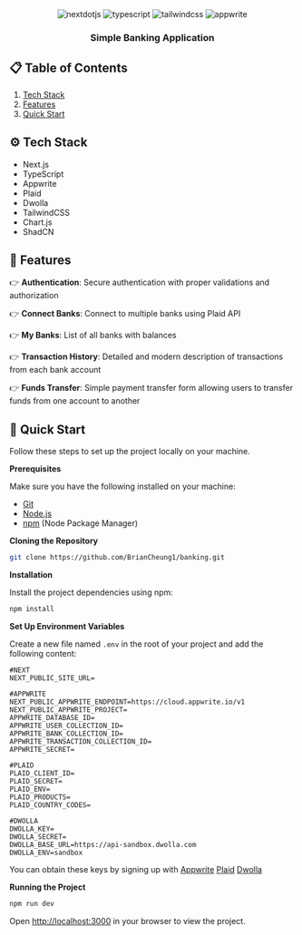 <div align="center">
 
  
  <div>
    <img src="https://img.shields.io/badge/-Next_JS-black?style=for-the-badge&logoColor=white&logo=nextdotjs&color=000000" alt="nextdotjs" />
    <img src="https://img.shields.io/badge/-TypeScript-black?style=for-the-badge&logoColor=white&logo=typescript&color=3178C6" alt="typescript" />
    <img src="https://img.shields.io/badge/-Tailwind_CSS-black?style=for-the-badge&logoColor=white&logo=tailwindcss&color=06B6D4" alt="tailwindcss" />
    <img src="https://img.shields.io/badge/-Appwrite-black?style=for-the-badge&logoColor=white&logo=appwrite&color=FD366E" alt="appwrite" />
  </div>

  <h3 align="center">Simple Banking Application</h3>
</div>

## 📋 <a name="table">Table of Contents</a>

1. [Tech Stack](#tech-stack)
2. [Features](#features)
3. [Quick Start](#quick-start)

## <a name="tech-stack">⚙️ Tech Stack</a>

- Next.js
- TypeScript
- Appwrite
- Plaid
- Dwolla
- TailwindCSS
- Chart.js
- ShadCN

## <a name="features">🔋 Features</a>

👉 **Authentication**: Secure authentication with proper validations and authorization

👉 **Connect Banks**: Connect to multiple banks using Plaid API

👉 **My Banks**: List of all banks with balances

👉 **Transaction History**: Detailed and modern description of transactions from each bank account

👉 **Funds Transfer**: Simple payment transfer form allowing users to transfer funds from one account to another



## <a name="quick-start">🤸 Quick Start</a>

Follow these steps to set up the project locally on your machine.

**Prerequisites**

Make sure you have the following installed on your machine:

- [Git](https://git-scm.com/)
- [Node.js](https://nodejs.org/en)
- [npm](https://www.npmjs.com/) (Node Package Manager)

**Cloning the Repository**

```bash
git clone https://github.com/BrianCheung1/banking.git
```

**Installation**

Install the project dependencies using npm:

```bash
npm install
```

**Set Up Environment Variables**

Create a new file named `.env` in the root of your project and add the following content:

```env
#NEXT
NEXT_PUBLIC_SITE_URL=

#APPWRITE
NEXT_PUBLIC_APPWRITE_ENDPOINT=https://cloud.appwrite.io/v1
NEXT_PUBLIC_APPWRITE_PROJECT=
APPWRITE_DATABASE_ID=
APPWRITE_USER_COLLECTION_ID=
APPWRITE_BANK_COLLECTION_ID=
APPWRITE_TRANSACTION_COLLECTION_ID=
APPWRITE_SECRET=

#PLAID
PLAID_CLIENT_ID=
PLAID_SECRET=
PLAID_ENV=
PLAID_PRODUCTS=
PLAID_COUNTRY_CODES=

#DWOLLA
DWOLLA_KEY=
DWOLLA_SECRET=
DWOLLA_BASE_URL=https://api-sandbox.dwolla.com
DWOLLA_ENV=sandbox

```

You can obtain these keys by signing up with
[Appwrite](https://appwrite.io/?utm_source=youtube&utm_content=reactnative&ref=JSmastery)
[Plaid](https://plaid.com/)
[Dwolla](https://www.dwolla.com/)

**Running the Project**

```bash
npm run dev
```

Open [http://localhost:3000](http://localhost:3000) in your browser to view the project.
